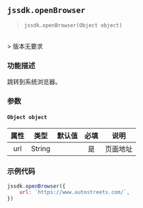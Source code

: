 
## `jssdk.openBrowser`

> `jssdk.openBrowser(Object object)`
<br/>
> 版本无要求

### 功能描述

跳转到系统浏览器。

### 参数

#### `Object object`

| 属性 | 类型 | 默认值 | 必填 | 说明 |
| :--: | :--: | :--: | :--: | :--: |
| url | String |  | 是 | 页面地址 |


### 示例代码

```js
jssdk.openBrowser({
    url: `https://www.autostreets.com/`,
})
```

